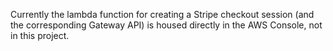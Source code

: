 Currently the lambda function for creating a Stripe checkout session (and the corresponding Gateway API) is housed 
directly in the AWS Console, not in this project.